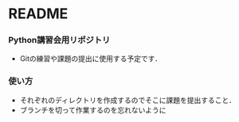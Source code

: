 # README #

### Python講習会用リポジトリ
* Gitの練習や課題の提出に使用する予定です．

### 使い方
* それぞれのディレクトリを作成するのでそこに課題を提出すること．
* ブランチを切って作業するのを忘れないように
